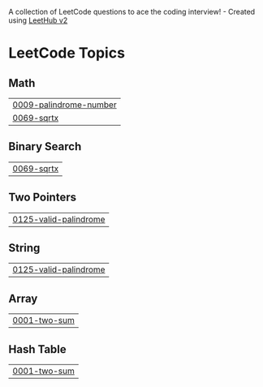A collection of LeetCode questions to ace the coding interview! - Created using [LeetHub v2](https://github.com/arunbhardwaj/LeetHub-2.0)
<!---LeetCode Topics Start-->
# LeetCode Topics
## Math
|  |
| ------- |
| [0009-palindrome-number](https://github.com/MahimaaShri/leetcode/tree/master/0009-palindrome-number) |
| [0069-sqrtx](https://github.com/MahimaaShri/leetcode/tree/master/0069-sqrtx) |
## Binary Search
|  |
| ------- |
| [0069-sqrtx](https://github.com/MahimaaShri/leetcode/tree/master/0069-sqrtx) |
## Two Pointers
|  |
| ------- |
| [0125-valid-palindrome](https://github.com/MahimaaShri/leetcode/tree/master/0125-valid-palindrome) |
## String
|  |
| ------- |
| [0125-valid-palindrome](https://github.com/MahimaaShri/leetcode/tree/master/0125-valid-palindrome) |
## Array
|  |
| ------- |
| [0001-two-sum](https://github.com/MahimaaShri/leetcode/tree/master/0001-two-sum) |
## Hash Table
|  |
| ------- |
| [0001-two-sum](https://github.com/MahimaaShri/leetcode/tree/master/0001-two-sum) |
<!---LeetCode Topics End-->